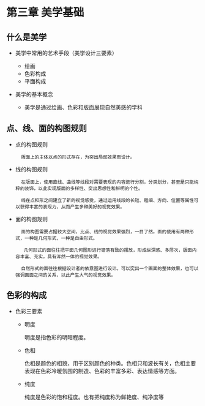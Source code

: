 # 第三章 美学基础

## 什么是美学

- 美学中常用的艺术手段（美学设计三要素）

    - 绘画
    - 色彩构成
    - 平面构成

- 美学的基本概念

    - 美学是通过绘画、色彩和版面展现自然美感的学科

## 点、线、面的构图规则

- 点的构图规则

        版面上的主体以点的形式存在，为突出局部效果而设计。

- 线的构图规则

        在版面上，使用直线、曲线等线段对需要表现的内容进行分割，分类划分，甚至是只能纯粹的装饰，以此实现版面的多样性、突出思想性和鲜明的个性。

        线在点和形之间建立了新的视觉感受，通过运用线段的长短、粗细、方向、位置等属性可以获得丰富的表现力，从而产生多种美好的视觉效果。

- 面的构图规则

        面的构图需要占据较大空间，比点、线的视觉效果强烈，一目了然。面的使用有两种形式，一种是几何形式，一种是自由形式。

         几何形式的面往往把平面几何图形进行错落有致的摆放，形成纵深感、多层次，版面内容丰富、充实，具有浑然一体的视觉效果。

        自然形式的面往往根据设计者的依意图进行设计。可以突出一个画面的整体效果，也可以强调画面之间的关系，以此产生大气的视觉效果。

## 色彩的构成

- 色彩三要素  

    - 明度

        明度是指色彩的明暗程度。

    - 色相

        色相是颜色的相貌，用于区别颜色的种类。色相只和波长有关，色相主要表现在色彩冷暖氛围的制造、色彩的丰富多彩、表达情感等方面。

    - 纯度

        纯度是色彩的饱和程度。也有把纯度称为鲜艳度、纯净度等

